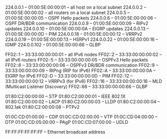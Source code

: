 224.0.0.1 – 01:00:5E:00:00:01 – all host on a local subnet
224.0.0.2 – 01:00:5E:00:00:02 – all routers on a local subnet
224.0.0.5 – 01:00:5E:00:00:05 – OSPF Hello packets
224.0.0.6 – 01:00:5E:00:00:06 – OSPF DR/BDR communication
224.0.0.9 – 01:00:5E:00:00:09 – RIPv2 updates
224.0.0.10 – 01:00:5E:00:00:0A – EIGRP updates
224.0.0.13 – 01:00:5E:00:00:0D – PIM
224.0.0.18 – 01:00:5E:00:00:12 – VRRPv2
224.0.0.19 – 01:00:5E:00:00:13 – HSRPv1
224.0.0.22 – 01:00:5E:00:00:16 – IGMP
224.0.0.102 – 01:00:5E:00:00:66 – GLBP


FF02::1 – 33:33:00:00:00:01 – all IPv6 nodes
FF02::2 – 33:33:00:00:00:02 – all IPv6 routers
FF02::5 – 33:33:00:00:00:05 – OSPFv3 Hello packets
FF02::6 – 33:33:00:00:00:06 – OSPFv3 DR/BDR communication
FF02::9 – 33:33:00:00:00:09 – RIPng (RIP for IPv6)
FF02::A – 33:33:00:00:00:0A – EIGRP for IPv6
FF02::D – 33:33:00:00:00:0D – PIM
FF02::12 – 33:33:00:00:00:12 – VRRPv3 (for IPv6)
FF02::16 – 33:33:00:00:00:16 – MLD (Multicast Listener Discovery)
FF02::66 – 33:33:00:00:00:66 – GLBP


01:80:C2:00:00:00 – STP
01:80:C2:00:00:01 – IEEE 802.1X
01:80:C2:00:00:02 – LACP
01:80:C2:00:00:03 – LLDP
01:80:C2:00:00:04 – 802.1ak
01:80:C2:00:00:08 – PTPv2

01:0C:CD:01:00:00 – CDP
01:0C:CD:02:00:00 – VTP
01:0C:CD:04:00:00 – DTP
01:0C:CD:05:00:00 – PAgP
01:0C:CD:07:00:00 – UDLD

FF:FF:FF:FF:FF:FF – Ethernet broadcast address
